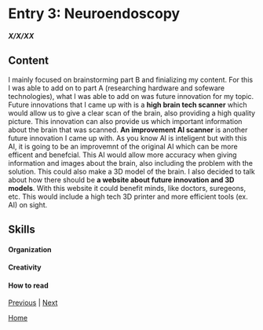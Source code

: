# Entry 3: Neuroendoscopy
##### X/X/XX

## Content 
I mainly focused on brainstorming part B and finializing my content. For this I was able to add on to part A (researching hardware and sofeware technologies), what I was able to add on was future innovation for my topic. 
Future innovations that I came up with is a **high brain tech scanner** which would allow us to give a clear scan of the brain, also providing a high quality picture. This innovation can also provide us which important information about the brain that was scanned. **An improvement AI scanner** is another future innovation I came up with. As you know AI is inteligent but with this AI, it is going to be an improvemnt of the original AI which can be more efficent and benefcial. This AI would allow more accuracy when giving information and images about the brain, also including the problem with the solution. This could also make a 3D model of the brain. I also decided to talk about how there should be **a website about future innovation and 3D models**. With this website it could benefit minds, like doctors, suregeons, etc. This would include a high tech 3D printer 
and more efficient tools (ex. AI) on sight.


## Skills 

#### Organization

#### Creativity

#### How to read


[Previous](entry02.md) | [Next](entry04.md)

[Home](../README.md)
